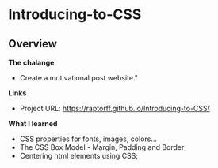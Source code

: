 # Introducing-to-CSS

## Overview
**The chalange**
- Create a motivational post website."

**Links**
  - Project URL: https://raptorff.github.io/Introducing-to-CSS/

**What I learned**
- CSS properties for fonts, images, colors...
- The CSS Box Model - Margin, Padding and Border;
- Centering html elements using CSS;
